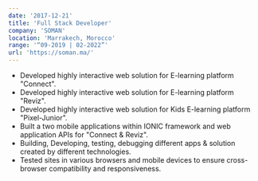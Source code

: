 ```yaml
---
date: '2017-12-21'
title: 'Full Stack Developer'
company: 'SOMAN'
location: 'Marrakech, Morocco'
range: '“09-2019 | 02-2022”'
url: 'https://soman.ma/'
---
```


- Developed highly interactive web solution for E-learning platform "Connect".
- Developed highly interactive web solution for E-learning platform "Reviz".
- Developed highly interactive web solution for Kids E-learning platform "Pixel-Junior".
- Built a two mobile applications within IONIC framework and web application APIs for "Connect & Reviz".
- Building, Developing, testing, debugging different apps & solution created by different technologies.
- Tested sites in various browsers and mobile devices to ensure cross-browser compatibility and responsiveness.
